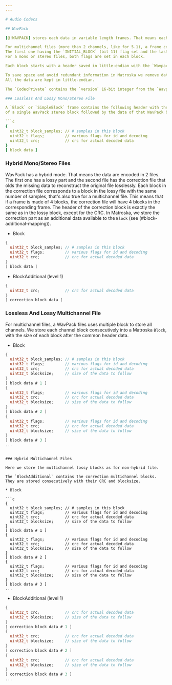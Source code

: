 ```yaml
---
---

# Audio Codecs

## WavPack

[@!WAVPACK] stores each data in variable length frames. That means each frame can have a different number of samples.

For multichannel files (more than 2 channels, like for 5.1), a frame consists of many blocks.
The first one having the `INITIAL_BLOCK` (bit 11) flag set and the last one the `FINAL_BLOCK` (bit 12) flag set.
For a mono or stereo files, both flags are set in each block.

Each block starts with a header saved in little-endian with the `WavpackHeader` format defined in [@!WAVPACK].

To save space and avoid redundant information in Matroska we remove data from the header, when saved in Matroska.
All the data are kept in little-endian.

The `CodecPrivate` contains the `version` 16-bit integer from the `WavpackHeader` of [@!WAVPACK] stored in little-endian.

### Lossless And Lossy Mono/Stereo File

A `Block` or `SimpleBlock` frame contains the following header with the data from the `WavpackHeader`
of a single WavPack stereo block followed by the data of that WavPack block.

```c
{
  uint32_t block_samples; // # samples in this block
  uint32_t flags;         // various flags for id and decoding
  uint32_t crc;           // crc for actual decoded data
}
[ block data ]
```

### Hybrid Mono/Stereo Files

WavPack has a hybrid mode.
That means the data are encoded in 2 files.
The first one has a lossy part and the second file has the correction file that olds the missing data to reconstruct the original file losslessly.
Each block in the correction file corresponds to a block in the lossy file with the same number of samples, that's also true for a multichannel file.
This means that if a frame is made of 4 blocks, the correction file will have 4 blocks in the corresponding frame.
The header of the correction block is exactly the same as in the lossy block, except for the CRC.
In Matroska, we store the correction part as an additional data available to the `Block` (see (#block-additional-mapping)).

* Block

```c
{
  uint32_t block_samples; // # samples in this block
  uint32_t flags;         // various flags for id and decoding
  uint32_t crc;           // crc for actual decoded data
}
[ block data ]
```

* BlockAdditional (level 1)

```c
{
  uint32_t crc;           // crc for actual decoded data
}
[ correction block data ]
```

### Lossless And Lossy Multichannel File

For multichannel files, a WavPack files uses multiple block to store all channels.
We store each channel block consecutively into a Matroska `Block`, with the size of each block after the common header data.

* Block

```c
{
  uint32_t block_samples; // # samples in this block
  uint32_t flags;         // various flags for id and decoding
  uint32_t crc;           // crc for actual decoded data
  uint32_t blocksize;     // size of the data to follow
}
[ block data # 1 ]
{
  uint32_t flags;         // various flags for id and decoding
  uint32_t crc;           // crc for actual decoded data
  uint32_t blocksize;     // size of the data to follow
}
[ block data # 2 ]
{
  uint32_t flags;         // various flags for id and decoding
  uint32_t crc;           // crc for actual decoded data
  uint32_t blocksize;     // size of the data to follow
}
[ block data # 3 ]
...
```

```

### Hybrid Multichannel Files

Here we store the multichannel lossy blocks as for non-hybrid file.

The `BlockAdditional` contains the correction multichannel blocks.
They are stored consecutively with their CRC and blocksize.

* Block

```c
{
  uint32_t block_samples; // # samples in this block
  uint32_t flags;         // various flags for id and decoding
  uint32_t crc;           // crc for actual decoded data
  uint32_t blocksize;     // size of the data to follow
}
[ block data # 1 ]
{
  uint32_t flags;         // various flags for id and decoding
  uint32_t crc;           // crc for actual decoded data
  uint32_t blocksize;     // size of the data to follow
}
[ block data # 2 ]
{
  uint32_t flags;         // various flags for id and decoding
  uint32_t crc;           // crc for actual decoded data
  uint32_t blocksize;     // size of the data to follow
}
[ block data # 3 ]
...
```

* BlockAdditional (level 1)

```c
{
  uint32_t crc;           // crc for actual decoded data
  uint32_t blocksize;     // size of the data to follow
}
[ correction block data # 1 ]
{
  uint32_t crc;           // crc for actual decoded data
  uint32_t blocksize;     // size of the data to follow
}
[ correction block data # 2 ]
{
  uint32_t crc;           // crc for actual decoded data
  uint32_t blocksize;     // size of the data to follow
}
[ correction block data # 3 ]
...
```

